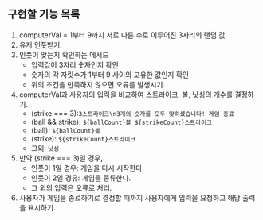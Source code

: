 ## 구현할 기능 목록

 1. computerVal = 1부터 9까지 서로 다른 수로 이루어진 3자리의 랜덤 값.
 2. 유저 인풋받기.
 3. 인풋이 맞는지 확인하는 메서드
    - 입력값이 3자리 숫자인지 확인
    - 숫자의 각 자릿수가 1부터 9 사이의 고유한 값인지 확인
    - 위의 조건을 만족하지 않으면 오류를 발생시기.
 4. computerVal과 사용자의 입력을 비교하여 스트라이크, 볼, 낫싱의 개수를 결정하기.
    - (strike === 3):`3스트라이크\n3개의 숫자를 모두 맞히셨습니다! 게임 종료`
    - (ball && strike): `${ballCount}볼 ${strikeCount}스트라이크`
    - (ball): `${ballCount}볼`
    - (strike): `${strikeCount}스트라이크`
    - 그외: `낫싱`
 5. 만약 (strike === 3)일 경우,
    - 인풋이 1일 경우: 게임을 다시 시작한다
    - 인풋이 2일 경유: 게임을 종류한다.
    - 그 외의 입력은 오류로 처리.
 6. 사용자가 게임을 종료하기로 결정할 때까지 사용자에게 입력을 요청하고 해당 출력을 표시하기.
